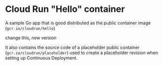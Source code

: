 # Cloud Run "Hello" container

A sample Go app that is good
distributed as the public container image (`gcr.io/cloudrun/hello`) 

change this, new version

It also contains the source code of a placeholder public container
(`gcr.io/cloudrun/placeholder`)  used to create a placeholder revision when setting up 
Continuous Deployment.



